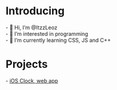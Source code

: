 <html>
 <head>
  <title>@ItzzLeoz</title>
 </head>
 <body>
  <h1>Introducing</h1>
  <div class="Introducing">
   <p>
   - 👋 Hi, I’m @ItzzLeoz
   <br>
   - 👀 I’m interested in programming
   <br>
   - 🌱 I’m currently learning CSS, JS and C++
  </div>
  <h1>Projects</h1>
  <div class="Projects">
   - <a href="http://iosclockproject.tk/">iOS Clock, web app</a>
   </p>
  </div>
  </body>
</html>
